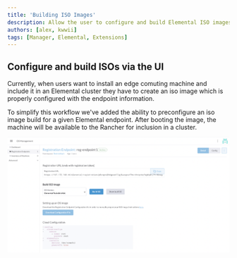 ```yaml
---
title: 'Building ISO Images'
description: Allow the user to configure and build Elemental ISO images
authors: [alex, kwwii]
tags: [Manager, Elemental, Extensions]
---
```

## Configure and build ISOs via the UI

Currently, when users want to install an edge comuting machine and include it in an Elemental cluster they have to create an iso image which is properly configured with the endpoint information. 

To simplify this workflow we've added the ability to preconfigure an iso image build  for a given Elemental endpoint. After booting the image, the machine will be available to the Rancher for inclusion in a cluster.

![ISO Build](./image1.png)